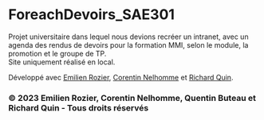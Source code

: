 # ForeachDevoirs_SAE301

Projet universitaire dans lequel nous devions recréer un intranet, avec un agenda des rendus de devoirs pour la formation MMI, selon le module, la promotion et le groupe de TP.<br>
Site uniquement réalisé en local.

Développé avec [Emilien Rozier](https://github.com/EmilienRozier), [Corentin Nelhomme](https://github.com/D3ller) et [Richard Quin](https://github.com/RichardQuin).

### © 2023 Emilien Rozier, Corentin Nelhomme, Quentin Buteau et Richard Quin - Tous droits réservés
